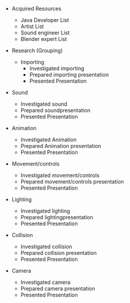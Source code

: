   * Acquired Resources
    * Java Developer List
    * Artist List
    * Sound engineer List
    * Blender expert List

  * Research (Grouping)
    * Importing
      * Investigated importing
      * Prepared importing presentation
      * Presented Presentation

  * Sound
    * Investigated sound
    * Prepared soundpresentation
    * Presented Presentation

  * Animation
    * Investigated Animation
    * Prepared Animation presentation
    * Presented Presentation

  * Movement/controls
    * Investigated movement/controls
    * Prepared movement/controls presentation
    * Presented Presentation

  * Lighting
    * Investigated lighting
    * Prepared lightingpresentation
    * Presented Presentation

  * Collision
    * Investigated collision
    * Prepared collision presentation
    * Presented Presentation

  * Camera
    * Investigated camera
    * Prepared camera presentation
    * Presented Presentation